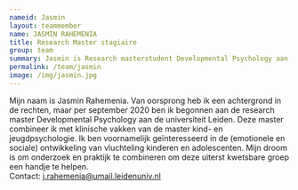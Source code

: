 ```yaml
---
nameid: Jasmin
layout: teammember
name: JASMIN RAHEMENIA
title: Research Master stagiaire
group: team
summary: Jasmin is Research masterstudent Developmental Psychology aan de Universiteit Leiden
permalink: /team/jasmin
image: /img/jasmin.jpg
---
```


Mijn naam is Jasmin Rahemenia. Van oorsprong heb ik een achtergrond in de rechten, maar per september 2020 ben ik begonnen aan de research master Developmental Psychology aan de universiteit Leiden. Deze master combineer ik met klinische vakken van de master kind- en jeugdpsychologie. Ik ben voornamelijk geïnteresseerd in de (emotionele en sociale) ontwikkeling van vluchteling kinderen en adolescenten. Mijn droom is om onderzoek en praktijk te combineren om deze uiterst kwetsbare groep een handje te helpen. 
<br>
Contact: j.rahemenia@umail.leidenuniv.nl
